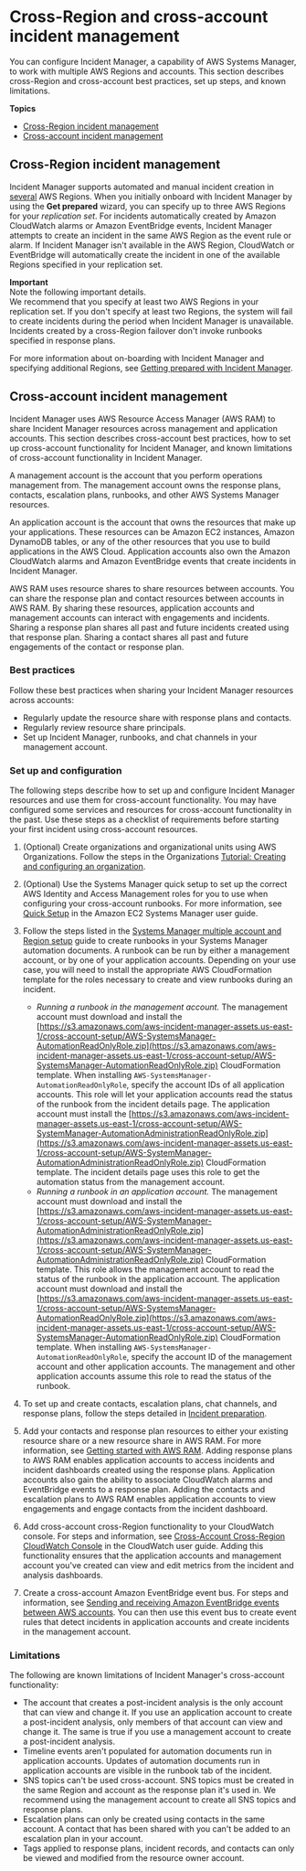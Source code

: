 # Cross\-Region and cross\-account incident management<a name="incident-manager-cross-account-cross-region"></a>

You can configure Incident Manager, a capability of AWS Systems Manager, to work with multiple AWS Regions and accounts\. This section describes cross\-Region and cross\-account best practices, set up steps, and known limitations\. 

**Topics**
+ [Cross\-Region incident management](#incident-manager-cross-region)
+ [Cross\-account incident management](#incident-manager-cross-account)

## Cross\-Region incident management<a name="incident-manager-cross-region"></a>

Incident Manager supports automated and manual incident creation in [several](https://docs.aws.amazon.com/general/latest/gr/incident-manager.html) AWS Regions\. When you initially onboard with Incident Manager by using the **Get prepared** wizard, you can specify up to three AWS Regions for your *replication set*\. For incidents automatically created by Amazon CloudWatch alarms or Amazon EventBridge events, Incident Manager attempts to create an incident in the same AWS Region as the event rule or alarm\. If Incident Manager isn't available in the AWS Region, CloudWatch or EventBridge will automatically create the incident in one of the available Regions specified in your replication set\. 

**Important**  
Note the following important details\.  
We recommend that you specify at least two AWS Regions in your replication set\. If you don't specify at least two Regions, the system will fail to create incidents during the period when Incident Manager is unavailable\.
Incidents created by a cross\-Region failover don't invoke runbooks specified in response plans\.

For more information about on\-boarding with Incident Manager and specifying additional Regions, see [Getting prepared with Incident Manager](getting-started.md)\.

## Cross\-account incident management<a name="incident-manager-cross-account"></a>

Incident Manager uses AWS Resource Access Manager \(AWS RAM\) to share Incident Manager resources across management and application accounts\. This section describes cross\-account best practices, how to set up cross\-account functionality for Incident Manager, and known limitations of cross\-account functionality in Incident Manager\.

A management account is the account that you perform operations management from\. The management account owns the response plans, contacts, escalation plans, runbooks, and other AWS Systems Manager resources\. 

An application account is the account that owns the resources that make up your applications\. These resources can be Amazon EC2 instances, Amazon DynamoDB tables, or any of the other resources that you use to build applications in the AWS Cloud\. Application accounts also own the Amazon CloudWatch alarms and Amazon EventBridge events that create incidents in Incident Manager\.

AWS RAM uses resource shares to share resources between accounts\. You can share the response plan and contact resources between accounts in AWS RAM\. By sharing these resources, application accounts and management accounts can interact with engagements and incidents\. Sharing a response plan shares all past and future incidents created using that response plan\. Sharing a contact shares all past and future engagements of the contact or response plan\.

### Best practices<a name="cross-account-cross-region-best-practices"></a>

Follow these best practices when sharing your Incident Manager resources across accounts:
+ Regularly update the resource share with response plans and contacts\.
+ Regularly review resource share principals\. 
+ Set up Incident Manager, runbooks, and chat channels in your management account\.

### Set up and configuration<a name="cross-account-cross-region-setup"></a>

The following steps describe how to set up and configure Incident Manager resources and use them for cross\-account functionality\. You may have configured some services and resources for cross\-account functionality in the past\. Use these steps as a checklist of requirements before starting your first incident using cross\-account resources\.

1. \(Optional\) Create organizations and organizational units using AWS Organizations\. Follow the steps in the Organizations [Tutorial: Creating and configuring an organization](https://docs.aws.amazon.com/organizations/latest/userguide/orgs_tutorials_basic.html)\.

1. \(Optional\) Use the Systems Manager quick setup to set up the correct AWS Identity and Access Management roles for you to use when configuring your cross\-account runbooks\. For more information, see [Quick Setup](https://docs.aws.amazon.com/systems-manager/latest/userguide/systems-manager-quick-setup.html) in the Amazon EC2 Systems Manager user guide\.

1. Follow the steps listed in the [Systems Manager multiple account and Region setup](https://docs.aws.amazon.com/systems-manager/latest/userguide/systems-manager-automation-multiple-accounts-and-regions.html) guide to create runbooks in your Systems Manager automation documents\. A runbook can be run by either a management account, or by one of your application accounts\. Depending on your use case, you will need to install the appropriate AWS CloudFormation template for the roles necessary to create and view runbooks during an incident\.
   + *Running a runbook in the management account\.* The management account must download and install the [https://s3.amazonaws.com/aws-incident-manager-assets.us-east-1/cross-account-setup/AWS-SystemsManager-AutomationReadOnlyRole.zip](https://s3.amazonaws.com/aws-incident-manager-assets.us-east-1/cross-account-setup/AWS-SystemsManager-AutomationReadOnlyRole.zip) CloudFormation template\. When installing `AWS-SystemsManager-AutomationReadOnlyRole`, specify the account IDs of all application accounts\. This role will let your application accounts read the status of the runbook from the incident details page\. The application account must install the [https://s3.amazonaws.com/aws-incident-manager-assets.us-east-1/cross-account-setup/AWS-SystemManager-AutomationAdministrationReadOnlyRole.zip](https://s3.amazonaws.com/aws-incident-manager-assets.us-east-1/cross-account-setup/AWS-SystemManager-AutomationAdministrationReadOnlyRole.zip) CloudFormation template\. The incident details page uses this role to get the automation status from the management account\.
   + *Running a runbook in an application account\.* The management account must download and install the [https://s3.amazonaws.com/aws-incident-manager-assets.us-east-1/cross-account-setup/AWS-SystemManager-AutomationAdministrationReadOnlyRole.zip](https://s3.amazonaws.com/aws-incident-manager-assets.us-east-1/cross-account-setup/AWS-SystemManager-AutomationAdministrationReadOnlyRole.zip) CloudFormation template\. This role allows the management account to read the status of the runbook in the application account\. The application account must download and install the [https://s3.amazonaws.com/aws-incident-manager-assets.us-east-1/cross-account-setup/AWS-SystemsManager-AutomationReadOnlyRole.zip](https://s3.amazonaws.com/aws-incident-manager-assets.us-east-1/cross-account-setup/AWS-SystemsManager-AutomationReadOnlyRole.zip) CloudFormation template\. When installing `AWS-SystemsManager-AutomationReadOnlyRole`, specify the account ID of the management account and other application accounts\. The management and other application accounts assume this role to read the status of the runbook\.

1. To set up and create contacts, escalation plans, chat channels, and response plans, follow the steps detailed in [Incident preparation](incident-response.md)\.

1. Add your contacts and response plan resources to either your existing resource share or a new resource share in AWS RAM\. For more information, see [Getting started with AWS RAM](https://docs.aws.amazon.com/ram/latest/userguide/getting-started.html)\. Adding response plans to AWS RAM enables application accounts to access incidents and incident dashboards created using the response plans\. Application accounts also gain the ability to associate CloudWatch alarms and EventBridge events to a response plan\. Adding the contacts and escalation plans to AWS RAM enables application accounts to view engagements and engage contacts from the incident dashboard\. 

1. Add cross\-account cross\-Region functionality to your CloudWatch console\. For steps and information, see [Cross\-Account Cross\-Region CloudWatch Console](https://docs.aws.amazon.com/AmazonCloudWatch/latest/monitoring/Cross-Account-Cross-Region.html) in the CloudWatch user guide\. Adding this functionality ensures that the application accounts and management account you've created can view and edit metrics from the incident and analysis dashboards\.

1. Create a cross\-account Amazon EventBridge event bus\. For steps and information, see [Sending and receiving Amazon EventBridge events between AWS accounts](https://docs.aws.amazon.com/eventbridge/latest/userguide/eb-cross-account.html)\. You can then use this event bus to create event rules that detect incidents in application accounts and create incidents in the management account\.

### Limitations<a name="cross-account-cross-region-limitations"></a>

The following are known limitations of Incident Manager's cross\-account functionality:
+ The account that creates a post\-incident analysis is the only account that can view and change it\. If you use an application account to create a post\-incident analysis, only members of that account can view and change it\. The same is true if you use a management account to create a post\-incident analysis\.
+ Timeline events aren't populated for automation documents run in application accounts\. Updates of automation documents run in application accounts are visible in the runbook tab of the incident\.
+ SNS topics can't be used cross\-account\. SNS topics must be created in the same Region and account as the response plan it's used in\. We recommend using the management account to create all SNS topics and response plans\. 
+ Escalation plans can only be created using contacts in the same account\. A contact that has been shared with you can't be added to an escalation plan in your account\.
+ Tags applied to response plans, incident records, and contacts can only be viewed and modified from the resource owner account\.